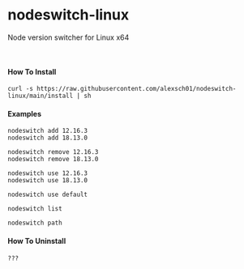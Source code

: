 # nodeswitch-linux

Node version switcher for Linux x64

<br>

#### How To Install

```
curl -s https://raw.githubusercontent.com/alexsch01/nodeswitch-linux/main/install | sh
```

#### Examples

```
nodeswitch add 12.16.3
nodeswitch add 18.13.0

nodeswitch remove 12.16.3
nodeswitch remove 18.13.0

nodeswitch use 12.16.3
nodeswitch use 18.13.0

nodeswitch use default

nodeswitch list

nodeswitch path
```

#### How To Uninstall

```
???
```
